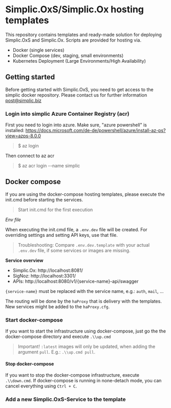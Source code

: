 # Simplic.OxS/Simplic.Ox hosting templates

This repository contains templates and ready-made solution for deploying Simplic.OxS and Simplic.Ox. Scripts are provided for hosting via.

* Docker (single services)
* Docker Compose (dev, staging, small environments)
* Kubernetes Deployment (Large Environments/High Availability)


## Getting started

Before getting started with Simplic.OxS, you need to get access to the simplic docker repository. Please contact us for further information [post@simplic.biz](mailto:post@simplic.biz)

### Login into simplic Azure Container Registry (acr)

First you need to login into azure. Make sure, "azure powershell" is installed: https://docs.microsoft.com/de-de/powershell/azure/install-az-ps?view=azps-8.0.0

> $ az login

Then connect to az acr

> $ az acr login --name simplic

## Docker compose

If you are using the docker-compose hosting templates, please execute the init.cmd before starting the services.

> Start init.cmd for the first execution

*Env file*

When executing the init.cmd file, a `.env.dev` file will be created. For overriding settings and setting API keys,
use that file.

> Troubleshooting: Compare `.env.dev.template` with your actual `.env.dev` file, if some services or images are missing.

**Service overview**

* Simplic.Ox: http://localhost:8081/
* SigNoz: http://localhost:3301/
* APIs: http://localhost:8080/v1/{service-name}-api/swagger

`{service-name}` must be replaced with the service name, e.g.: `auth`, `mail`, ...

The routing will be done by the `haProxy` that is delivery with the templates. New services might be added to the `haProxy.cfg`.

### Start docker-compose

If you want to start the infrastructure using docker-compose, just go the the docker-compose directory and execute `.\\up.cmd`

> Important! `:latest` images will only be updated, when adding the argument `pull`. E.g.: `.\\up.cmd pull`.

#### Stop docker-compose

If you want to stop the docker-compose infrastructure, execute `.\\down.cmd`. If docker-compose is running in none-detach mode,
you can cancel everything using `Ctrl + C`.

### Add a new Simplic.OxS-Service to the template

```yml

```